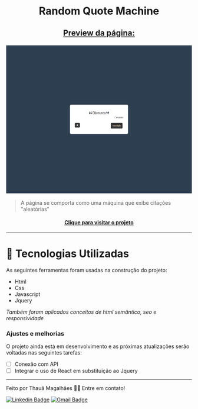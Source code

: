 <h1 align="center">
  <br>Random Quote Machine
</h1>

## <p align="center"> <u>Preview da página:</u> </p>

<p align="center">
  <img src="assets/preview.png" height="400px" alt="preview dá página">
</p>

> A página se comporta como uma máquina que exibe citações "aleatórias"

<h4 align="center"><a href="https://tahaluh.github.io/random-quote-fcc/">Clique para visitar o projeto</a></h4>

---
# 💼 Tecnologias Utilizadas

As seguintes ferramentas foram usadas na construção do projeto:

- Html
- Css
- Javascript
- Jquery

*Também foram aplicados conceitos de html semântico, seo e responsividade*

### Ajustes e melhorias

O projeto ainda está em desenvolvimento e as próximas atualizações serão voltadas nas seguintes tarefas:

- [ ] Conexão com API
- [ ] Integrar o uso de React em substituição ao Jquery

---

Feito por Thauã Magalhães 👋🏽 Entre em contato!

[![Linkedin Badge](https://img.shields.io/badge/-Thauã-blue?style=flat-square&logo=Linkedin&logoColor=white&link=linkedin.com/in/thaua-lucas//)](linkedin.com/in/thaua-lucas/) 
[![Gmail Badge](https://img.shields.io/badge/-thauanlucascpl@gmail.com-c14438?style=flat-square&logo=Gmail&logoColor=white&link=mailto:thauanlucascpl@gmail.com)](mailto:thauanlucascpl@gmail.com)